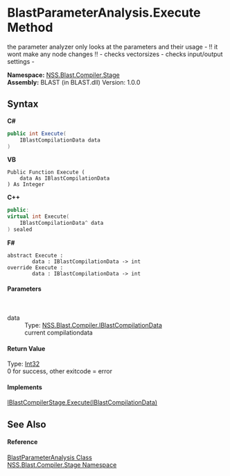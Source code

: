 # BlastParameterAnalysis.Execute Method 
 

the parameter analyzer only looks at the parameters and their usage - !! it wont make any node changes !! - checks vectorsizes - checks input/output settings -

**Namespace:**&nbsp;<a href="f44e629d-16ad-ce78-c6d1-bb239589698b">NSS.Blast.Compiler.Stage</a><br />**Assembly:**&nbsp;BLAST (in BLAST.dll) Version: 1.0.0

## Syntax

**C#**<br />
``` C#
public int Execute(
	IBlastCompilationData data
)
```

**VB**<br />
``` VB
Public Function Execute ( 
	data As IBlastCompilationData
) As Integer
```

**C++**<br />
``` C++
public:
virtual int Execute(
	IBlastCompilationData^ data
) sealed
```

**F#**<br />
``` F#
abstract Execute : 
        data : IBlastCompilationData -> int 
override Execute : 
        data : IBlastCompilationData -> int 
```


#### Parameters
&nbsp;<dl><dt>data</dt><dd>Type: <a href="d2afd70e-15cd-df6e-c1b9-6e1d3e9552bd">NSS.Blast.Compiler.IBlastCompilationData</a><br />current compilationdata</dd></dl>

#### Return Value
Type: <a href="https://docs.microsoft.com/dotnet/api/system.int32" target="_blank" rel="noopener noreferrer">Int32</a><br />0 for success, other exitcode = error

#### Implements
<a href="414b366a-c058-4684-f354-ec98b7ce5ba3">IBlastCompilerStage.Execute(IBlastCompilationData)</a><br />

## See Also


#### Reference
<a href="4965573d-bc84-9577-4468-dd205cad16b3">BlastParameterAnalysis Class</a><br /><a href="f44e629d-16ad-ce78-c6d1-bb239589698b">NSS.Blast.Compiler.Stage Namespace</a><br />